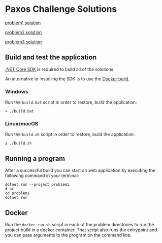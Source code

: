 # Paxos Challenge Solutions

[problem1 solution](problem1/)

[problem2 solution](problem2/)

[problem3 solution](problem3/)

## Build and test the application

[.NET Core SDK](https://www.microsoft.com/net/learn/get-started) is required to build all of the solutions. 

An alternative to installing the SDK is to use the [Docker build](#docker).


### Windows

Run the `build.bat` script in order to restore, build the application:

```
> ./build.bat
```

### Linux/macOS

Run the `build.sh` script in order to restore, build the application:

```
$ ./build.sh
```

## Running a program

After a successful build you can start an web application by executing the following command in your terminal:

```
dotnet run --project problem1
# or 
cd problem1
dotnet run
```


## Docker 
Run the `docker_run.sh` script in each of the problem directories to run the project build in a docker container. That script also runs the entrypoint and you can pass arguments to the program on the command line. 